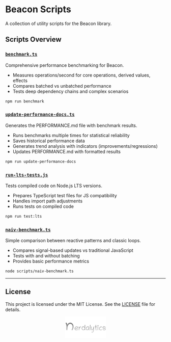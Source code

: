 # Beacon Scripts

A collection of utility scripts for the Beacon library.

## Scripts Overview

### [`benchmark.ts`][1]
Comprehensive performance benchmarking for Beacon.
- Measures operations/second for core operations, derived values, effects
- Compares batched vs unbatched performance
- Tests deep dependency chains and complex scenarios

```bash
npm run benchmark
```

### [`update-performance-docs.ts`][2]
Generates the PERFORMANCE.md file with benchmark results.
- Runs benchmarks multiple times for statistical reliability
- Saves historical performance data
- Generates trend analysis with indicators (improvements/regressions)
- Updates PERFORMANCE.md with formatted results

```bash
npm run update-performance-docs
```

### [`run-lts-tests.js`][3]
Tests compiled code on Node.js LTS versions.
- Prepares TypeScript test files for JS compatibility
- Handles import path adjustments
- Runs tests on compiled code

```bash
npm run test:lts
```

### [`naiv-benchmark.ts`][4]
Simple comparison between reactive patterns and classic loops.
- Compares signal-based updates vs traditional JavaScript
- Tests with and without batching
- Provides basic performance metrics

```bash
node scripts/naiv-benchmark.ts
```

---

## License

This project is licensed under the MIT License. See the [LICENSE][5] file for details.

<div align="center">
  <img src="https://raw.githubusercontent.com/nerdalytics/nerdalytics/refs/heads/main/nerdalytics-logo-gray-transparent.svg" width="128px">
</div>

<!-- Links collection -->
[1]: ./benchmark.ts
[2]: ./update-performance-docs.ts
[3]: ./run-lts-tests.js
[4]: ./naiv-benchmark.ts
[5]: ./LICENSE
